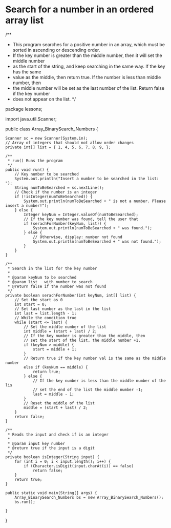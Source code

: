 # Search for a number in an ordered array list

/**
 * This program searches for a positive number in an array, which must be sorted in ascending or descending order.
 * If the key number is greater than the middle number, then it will set the middle number
 * as the start of the string, and keep searching in the same way. If the key has the same
 * value as the middle, then return true. If the number is less than middle number, then 
 * the middle number will be set as the last number of the list. Return false if the key number
 * does not appear on the list.
 */

package lessons;

import java.util.Scanner;

public class Array_BinarySearch_Numbers {

	Scanner sc = new Scanner(System.in);
	// Array of integers that should not allow order changes
	private int[] list = { 1, 4, 5, 6, 7, 8, 9, };

	/**
	 * run() Runs the program
	 */
	public void run() {
		// Key number to be searched
		System.out.println("Insert a number to be searched in the list: ");
		String numToBeSearched = sc.nextLine();
		// Check if the number is an integer
		if (!isInteger(numToBeSearched)) {
			System.out.println(numToBeSearched + " is not a number. Please insert a number!");
		} else {
			Integer keyNum = Integer.valueOf(numToBeSearched);
			// If the key number was found, tell the user that
			if (serachForNumber(keyNum, list)) {
				System.out.println(numToBeSearched + " was found.");
			} else {
				// Otherwise, display: number not found
				System.out.println(numToBeSearched + " was not found.");
			}
		}
	}

	/**
	 * Search in the list for the key number
	 * 
	 * @param keyNum to be searched
	 * @param list   with number to search
	 * @return false if the number was not found
	 */
	private boolean serachForNumber(int keyNum, int[] list) {
		// Set the start as 0
		int start = 0;
		// Set last number as the last in the list
		int last = list.length - 1;
		// While the condition true
		while (start <= last) {
			// Set the middle number of the list
			int middle = (start + last) / 2;
			// If the key number is greater than the middle, then
			// set the start of the list, the middle number +1.
			if (keyNum > middle) {
				start = middle + 1;
			}
			// Return true if the key number val is the same as the middle number
			else if (keyNum == middle) {
				return true;
			} else {
				// If the key number is less than the middle number of the lis
				// set the end of the list the middle number -1;
				last = middle - 1;
			}
			// Reset the middle of the list
			middle = (start + last) / 2;
		}
		return false;
	}

	/**
	 * Reads the input and check if is an integer
	 * 
	 * @param input key number
	 * @return true if the input is a digit
	 */
	private boolean isInteger(String input) {
		for (int i = 0; i < input.length(); i++) {
			if (Character.isDigit(input.charAt(i)) == false)
				return false;
		}
		return true;
	}

	public static void main(String[] args) {
		Array_BinarySearch_Numbers bs = new Array_BinarySearch_Numbers();
		bs.run();

	}
}
